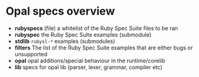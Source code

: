 # Opal specs overview

* **rubyspecs** (file) a whitelist of the Ruby Spec Suite files to be ran
* **rubyspec** the Ruby Spec Suite examples (submodule)
* **stdlib** `rubysl-*` examples (submodules)
* **filters** The list of the Ruby Spec Suite examples that are either bugs or unsupported
* **opal** opal additions/special behaviour in the runtime/corelib
* **lib** specs for opal lib (parser, lexer, grammar, compiler etc)
